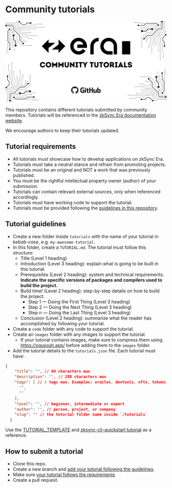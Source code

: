 # Community tutorials
<div align="center">

![](./community-tutorials.png)

</div>

This repository contains different tutorials submitted by community members. Tutorials will be referenced in the [zkSync Era documentation website](https://era.zksync.io/docs/).

We encourage authors to keep their tutorials updated. 

## Tutorial requirements

- All tutorials must showcase how to develop applications on zkSync Era.
- Tutorials must take a neutral stance and refrain from promoting projects.
- Tutorials must be an original and NOT a work that was previously published.
- You must be the rightful intellectual property owner (author) of your submission.
- Tutorials can contain relevant external sources, only when referenced accordingly.
- Tutorials must have working code to support the tutorial.
- Tutorials must be provided following the [guidelines in this repository](#tutorial-guidelines).

## Tutorial guidelines

- Create a new folder inside `tutorials` with the name of your tutorial in *kebab-case*, e.g. `my-awesome-tutorial`.
- In this folder, create a `TUTORIAL.md`. The tutorial must follow this structure:
  - Title (Level 1 heading)
  - Introduction (Level 3 heading): explain what is going to be built in this tutorial.
  - Prerequisites (Level 2 heading): system and technical requirements. **Indicate the specific versions of packages and compilers used to build the project.**
  - Build time! (Level 2 heading): step-by-step details on how to build the project.
    - Step 1 — Doing the First Thing (Level 3 heading)
    - Step 2 — Doing the Next Thing (Level 3 heading)
    - Step n — Doing the Last Thing (Level 3 heading)
  - Conclusion (Level 2 heading): summarize what the reader has accomplished by following your tutorial.
- Create a `code` folder with any code to support the tutorial.
- Create an `images` folder with any images to support the tutorial.
  - If your tutorial contains images, make sure to compress them using https://squoosh.app/ before adding them to the `images` folder.
- Add the tutorial details to the `tutorials.json` file. Each tutorial must have:

```json
{
    "title": "", // 60 characters max
    "description": "", // 280 characters max
    "tags": [ // 4 tags max. Examples: oracles, devtools, nfts, tokens, indexers,
      "",
      ""
    ],
    "level": "", // beginner, intermediate or expert
    "author": "", // person, project, or company
    "slug": "" // the tutorial folder name inside `/tutorials`
  }
```
  
Use the [TUTORIAL_TEMPLATE](./tutorials/TUTORIAL_TEMPLATE.md) and [zksync-cli-quickstart tutorial](./tutorials/zksync-cli-quickstart/) as a reference.

## How to submit a tutorial

- Clone this repo.
- Create a new branch and [add your tutorial following the guidelines](#tutorial-guidelines).
- Make sure [your tutorial follows the requirements](#tutorial-requirements)
- Create a pull request.
